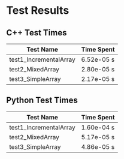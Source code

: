 # Test Results

## C++ Test Times

| Test Name | Time Spent |
| --- | --- |
| test1_IncrementalArray | 6.52e-05 s |
| test2_MixedArray | 2.80e-05 s |
| test3_SimpleArray | 2.17e-05 s |

## Python Test Times

| Test Name | Time Spent |
| --- | --- |
| test1_IncrementalArray | 1.60e-04 s |
| test2_MixedArray | 5.17e-05 s |
| test3_SimpleArray | 4.86e-05 s |

